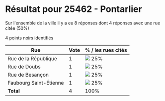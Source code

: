 # Résultat pour 25462 - Pontarlier

Sur l'ensemble de la ville il y a eu 8 réponses dont 4 réponses avec une rue citée (50%)

4 points noirs identifiés

| Rue | Vote | % / les rues cités|
|-----|------|-------------------|
| Rue de la République | 1 | <img src="../../img/bar_25.gif" />&nbsp;25%|
| Rue de Doubs | 1 | <img src="../../img/bar_25.gif" />&nbsp;25%|
| Rue de Besançon | 1 | <img src="../../img/bar_25.gif" />&nbsp;25%|
| Faubourg Saint-Étienne | 1 | <img src="../../img/bar_25.gif" />&nbsp;25%|
| **Total** | 4 | 100%|
